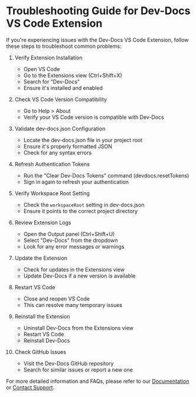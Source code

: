 

  # Troubleshooting Guide for Dev-Docs VS Code Extension

If you're experiencing issues with the Dev-Docs VS Code Extension, follow these steps to troubleshoot common problems:

1. Verify Extension Installation
   - Open VS Code
   - Go to the Extensions view (Ctrl+Shift+X)
   - Search for "Dev-Docs"
   - Ensure it's installed and enabled

2. Check VS Code Version Compatibility
   - Go to Help > About
   - Verify your VS Code version is compatible with Dev-Docs

3. Validate dev-docs.json Configuration
   - Locate the dev-docs.json file in your project root
   - Ensure it's properly formatted JSON
   - Check for any syntax errors

4. Refresh Authentication Tokens
   - Run the "Clear Dev-Docs Tokens" command (devdocs.resetTokens)
   - Sign in again to refresh your authentication

5. Verify Workspace Root Setting
   - Check the `workspaceRoot` setting in dev-docs.json
   - Ensure it points to the correct project directory

6. Review Extension Logs
   - Open the Output panel (Ctrl+Shift+U)
   - Select "Dev-Docs" from the dropdown
   - Look for any error messages or warnings

7. Update the Extension
   - Check for updates in the Extensions view
   - Update Dev-Docs if a new version is available

8. Restart VS Code
   - Close and reopen VS Code
   - This can resolve many temporary issues

9. Reinstall the Extension
   - Uninstall Dev-Docs from the Extensions view
   - Restart VS Code
   - Reinstall Dev-Docs

10. Check GitHub Issues
    - Visit the Dev-Docs GitHub repository
    - Search for similar issues or report a new one

For more detailed information and FAQs, please refer to our [Documentation](docs/VS%20Code%20Commands/_Dev-Docs-VS-Code-Extension:-Streamlining-Documentation-for-Your-Codebase.md) or [Contact Support](mailto:support@dev-docs.io).

  